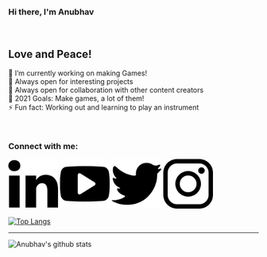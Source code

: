 ### Hi there, I'm Anubhav
<br/>

##  Love and Peace! <br/>
🔭 I’m currently working on making Games!<br/>
🌱 Always open for interesting projects <br/>
👯 Always open for collaboration with other content creators <br/>
🥅 2021 Goals: Make games, a lot of them! <br/>
⚡ Fun fact: Working out and learning to play an instrument <br/>
 
 
<br/>
 

 


### Connect with me:

[<img  src="/images/linkedin-logo.png" height="100px" width="100px" />][Linkedin] 
[<img  src="/images/youtube-logo.png" height="100px" width="100px" />][Youtube]
[<img  src="/images/twitter-black-shape.png" height="100px" width="100px" />][Twitter]
[<img  src="/images/instagram-logo.png" height="100px" width="100px" />][Instagram]
<br/>



[![Top Langs](https://github-readme-stats.vercel.app/api/top-langs/?username=guyfromhills&layout=compact)](https://github.com/anuraghazra/github-readme-stats)


---
![Anubhav's github stats](https://github-readme-stats.vercel.app/api?username=guyfromhills&show_icons=true&theme=dracula)

<br/>
<br/>


[Linkedin]:https://www.linkedin.com/in/guyfromhills/ 
[Youtube]:https://www.youtube.com/channel/UCY9wK6W6rzvGNxidxC7Tgiw?view_as=subscriber
[Twitter]:https://twitter.com/guyfromhills
[Instagram]:https://www.instagram.com/guyfromhills/?hl=en



